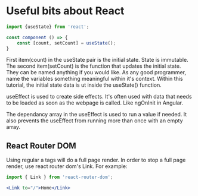 # Useful bits about React

```javascript
import {useState} from 'react';

const component () => {
    const [count, setCount] = useState();
}
```
First item(count) in the useState pair is the initial state. State is immutable. The second item(setCount) is the function that updates the initial state. They can be named anything if you would like. As any good programmer, name the variables something meaningful within it's context. Within this tutorial, the initial state data is ut inside the useState() function. 


useEffect is used to create side effects. It's often used with data that needs to be loaded as soon as the webpage is called. Like ngOnInit in Angular.  

The dependancy array in the useEffect is used to run a value if needed. It also prevents the useEffect from running more than once with an empty array. 

## React Router DOM
Using regular a tags will do a full page render. In order to stop a full page render, use react router dom's Link. For example:
```jsx
import { Link } from 'react-router-dom';

<Link to="/">Home</Link>
```